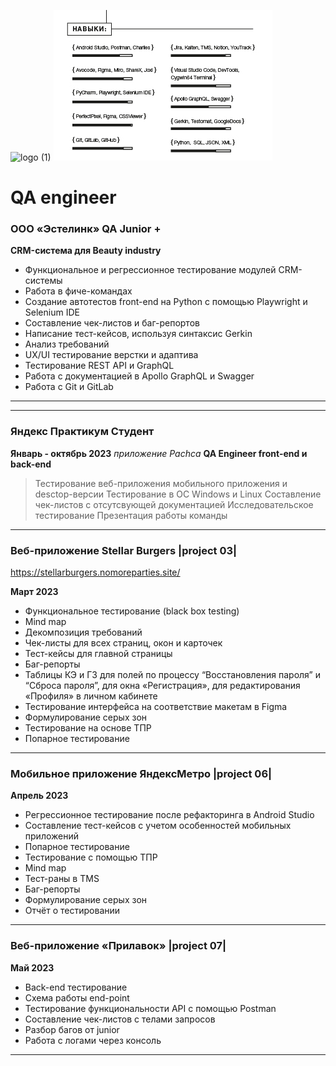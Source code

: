![logo (1)](https://github.com/VeraPoArt/QA-engineer-Yandex.Practicum/blob/89847114dde317aae01a837e1a460616f0fe8d65/project%2001/76625237635527.5746e93adbb1b.jpg)
![logo (2)](https://github.com/VeraPoArt/QA_engineer/blob/main/%D1%80%D0%B5%D0%B7%D1%8E%D0%BC%D0%B5%20%D1%8D%D1%81%D1%82%D0%B5%D0%BB%D0%B8%D0%BD%D0%BA%203-02.jpg)
# QA engineer

### ООО «Эстелинк»   QA Junior +
**CRM-система для Beauty industry**
- Функциональное и регрессионное тестирование модулей CRM-системы
- Работа в фиче-командах
- Создание автотестов front-end на Python с помощью Playwright и Selenium IDE
- Составление чек-листов и баг-репортов
- Написание тест-кейсов, используя синтаксис Gerkin
- Анализ требований
- UX/UI тестирование верстки и адаптива
- Тестирование REST API и GraphQL
- Работа с документацией в Apollo GraphQL и Swagger
- Работа с Git и GitLab
---
---
### Яндекс Практикум   Студент

**Январь - октябрь 2023**
*приложение  Pachca*
**QA Engineer front-end и back-end**
> Тестирование веб-приложения
мобильного приложения и desctop-версии
> Тестирование в ОС Windows и Linux
> Составление чек-листов с отсутсвующей документацией
> Исследовательское тестирование
> Презентация работы команды 

---
### Веб-приложение Stellar Burgers |project 03|
https://stellarburgers.nomoreparties.site/

**Март 2023**
- Функциональное тестирование (black box testing)
- Mind map
- Декомпозиция требований
- Чек-листы для всех страниц, окон и карточек
- Тест-кейсы для главной страницы
- Баг-репорты
- Таблицы КЭ и ГЗ для полей по процессу “Восстановления пароля” и “Сброса пароля”, для окна «Регистрация», для редактирования «Профиля» в личном кабинете
- Тестирование интерфейса на соответствие макетам в Figma
- Формулирование серых зон
- Тестирование на основе ТПР
- Попарное тестирование
---
### Мобильное приложение ЯндексМетро |project 06|
**Апрель 2023**
- Регрессионное тестирование после рефакторинга в Android Studio
- Составление тест-кейсов с учетом особенностей мобильных приложений
- Попарное тестирование
- Тестирование с помощью ТПР
- Mind map
- Тест-раны в TMS
- Баг-репорты
- Формулирование серых зон
- Отчёт о тестировании
---
### Веб-приложение «Прилавок» |project 07|
**Май 2023**
- Back-end тестирование
- Схема работы end-point
- Тестирование функциональности API с помощью Postman
- Составление чек-листов с телами запросов
- Разбор багов от junior
- Работа с логами через консоль
---

